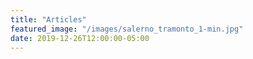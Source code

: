 ```yaml
---
title: "Articles"
featured_image: "/images/salerno_tramonto_1-min.jpg"
date: 2019-12-26T12:00:00-05:00
---
```


